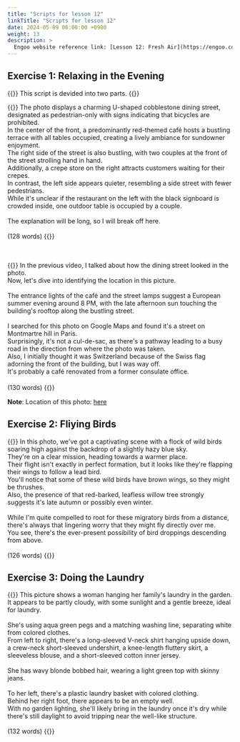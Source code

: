 ```yaml
---
title: "Scripts for lesson 12"
linkTitle: "Scripts for lesson 12"
date: 2024-05-09 06:00:00 +0900
weight: 13
description: >
  Engoo website reference link: [Lesson 12: Fresh Air](https://engoo.com/app/lessons/describing-pictures-intermediate-describing-pictures-fresh-air/Ic6JBj7gEeeyh1fcXYNA3A?category_id=P_HriMOnEeifo0O-yMP42w&course_id=ZZasjsOnEeiHZVOMC0VfdA)
---
```


## Exercise 1: Relaxing in the Evening

{{<alert>}}
This script is devided into two parts.
{{</alert>}}

{{<card header="**1st script**">}}
The photo displays a charming U-shaped cobblestone dining street, designated as pedestrian-only with signs indicating that bicycles are prohibited.<br/>
In the center of the front, a predominantly red-themed café hosts a bustling terrace with all tables occupied, creating a lively ambiance for sundowner enjoyment.<br/> 
The right side of the street is also bustling, with two couples at the front of the street strolling hand in hand.<br/>
Additionally, a crepe store on the right attracts customers waiting for their crepes.<br/>
In contrast, the left side appears quieter, resembling a side street with fewer pedestrians. <br/>
While it's unclear if the restaurant on the left with the black signboard is crowded inside, one outdoor table is occupied by a couple.<br/>
<br/>
The explanation will be long, so I will break off here.<br/>
<br/>
(128 words)
{{</card>}}

　

{{<card header="**2nd script**">}}
In the previous video, I talked about how the dining street looked in the photo.<br/> 
Now, let's dive into identifying the location in this picture.<br/>
<br/>
The entrance lights of the café and the street lamps suggest a European summer evening around 8 PM, with the late afternoon sun touching the building's rooftop along the bustling street.<br/>
<br/>
I searched for this photo on Google Maps and found it's a street on Montmartre hill in Paris. <br/>
Surprisingly, it's not a cul-de-sac, as there's a pathway leading to a busy road in the direction from where the photo was taken.<br/>
Also, I initially thought it was Switzerland because of the Swiss flag adorning the front of the building, but I was way off. <br/>
It's probably a café renovated from a former consulate office.<br/>
<br/>
(130 words)
{{</card>}}
　

**Note**: Location of this photo: [here](https://www.google.com/maps/@48.8870958,2.3397603,2a,75y,74.99h,109.83t/data=!3m6!1e1!3m4!1skwNhf4JByj0SB4RDL5043g!2e0!7i13312!8i6656?entry=ttu)

## Exercise 2: Fliying Birds

{{<card header="**Script**">}}
In this photo, we've got a captivating scene with a flock of wild birds soaring high against the backdrop of a slightly hazy blue sky. <br/>
They're on a clear mission, heading towards a warmer place.<br/>
Their flight isn't exactly in perfect formation, but it looks like they're flapping their wings to follow a lead bird. <br/>
You'll notice that some of these wild birds have brown wings, so they might be thrushes. <br/>
Also, the presence of that red-barked, leafless willow tree strongly suggests it's late autumn or possibly even winter.<br/>
<br/>
While I'm quite compelled to root for these migratory birds from a distance, there's always that lingering worry that they might fly directly over me.<br/>
You see, there's the ever-present possibility of bird droppings descending from above.<br/>
<br/>
(126 words)
{{</card>}}

## Exercise 3: Doing the Laundry

{{<card header="**Script**">}}
This picture shows a woman hanging her family's laundry in the garden.<br/>
It appears to be partly cloudy, with some sunlight and a gentle breeze, ideal for laundry. <br/>
<br/>
She's using aqua green pegs and a matching washing line, separating white from colored clothes.<br/>
From left to right, there's a long-sleeved V-neck shirt hanging upside down, a crew-neck short-sleeved undershirt, a knee-length fluttery skirt, a sleeveless blouse, and a short-sleeved cotton inner jersey. <br/>
<br/>
She has wavy blonde bobbed hair, wearing a light green top with skinny jeans. <br/>
<br/>
To her left, there's a plastic laundry basket with colored clothing.<br/>
Behind her right foot, there appears to be an empty well. <br/>
With no garden lighting, she'll likely bring in the laundry once it's dry while there's still daylight to avoid tripping near the well-like structure.<br/>
<br/>
(132 words)
{{</card>}}
